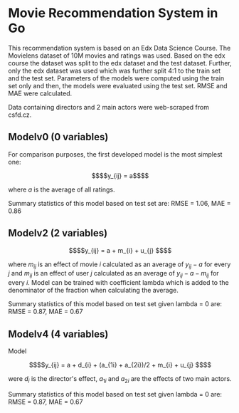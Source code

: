 # Movie Recommendation System in Go

This recommendation system is based on an Edx Data Science Course. The Movielens dataset of 10M movies and ratings was used. Based on the edx course the dataset was split to the edx dataset and the test dataset. Further, only the edx dataset was used which was further split 4:1 to the train set and the test set. Parameters of the models were computed using the train set only and then, the models were evaluated using the test set. RMSE and MAE were calculated.

Data containing directors and 2 main actors were web-scraped from csfd.cz.

## Modelv0 (0 variables)

For comparison purposes, the first developed model is the most simplest one:

```math
$$y_{ij} = a$$
```
where $a$ is the average of all ratings.

Summary statistics of this model based on test set are: RMSE = 1.06, MAE = 0.86

## Modelv2 (2 variables)

```math
$$y_{ij} = a + m_{i} + u_{j} $$
```
where $m_{ij}$ is an effect of movie $i$ calculated as an average of $y_{ij} - a$ for every $j$ and 
$m_{ij}$ is an effect of user $j$ calculated as an average of $y_{ij} - a - m_{ij}$ for every $i$. Model can be trained with coefficient lambda which is added to the denominator of the fraction when calculating the average.

Summary statistics of this model based on test set given lambda = 0 are: RMSE = 0.87, MAE = 0.67

## Modelv4 (4 variables)

Model 
```math
$$y_{ij} = a + d_{i} + (a_{1i} + a_{2i})/2 + m_{i} + u_{j} $$
```
were $d_{i}$ is the director's effect, $a_{1i}$ and $a_{2i}$ are the effects of two main actors.

Summary statistics of this model based on test set given lambda = 0 are: RMSE = 0.87, MAE = 0.67



